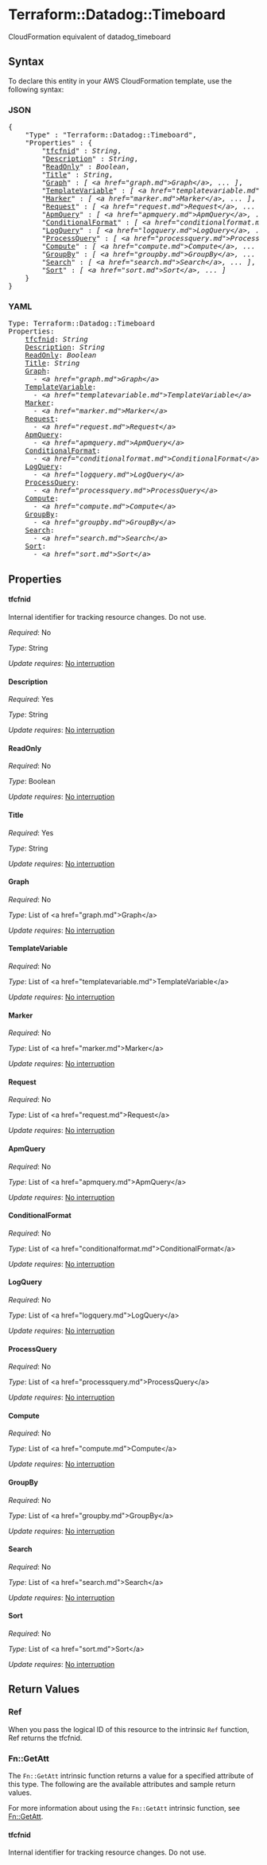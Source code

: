 # Terraform::Datadog::Timeboard

CloudFormation equivalent of datadog_timeboard

## Syntax

To declare this entity in your AWS CloudFormation template, use the following syntax:

### JSON

<pre>
{
    "Type" : "Terraform::Datadog::Timeboard",
    "Properties" : {
        "<a href="#tfcfnid" title="tfcfnid">tfcfnid</a>" : <i>String</i>,
        "<a href="#description" title="Description">Description</a>" : <i>String</i>,
        "<a href="#readonly" title="ReadOnly">ReadOnly</a>" : <i>Boolean</i>,
        "<a href="#title" title="Title">Title</a>" : <i>String</i>,
        "<a href="#graph" title="Graph">Graph</a>" : <i>[ &lt;a href=&#34;graph.md&#34;&gt;Graph&lt;/a&gt;, ... ]</i>,
        "<a href="#templatevariable" title="TemplateVariable">TemplateVariable</a>" : <i>[ &lt;a href=&#34;templatevariable.md&#34;&gt;TemplateVariable&lt;/a&gt;, ... ]</i>,
        "<a href="#marker" title="Marker">Marker</a>" : <i>[ &lt;a href=&#34;marker.md&#34;&gt;Marker&lt;/a&gt;, ... ]</i>,
        "<a href="#request" title="Request">Request</a>" : <i>[ &lt;a href=&#34;request.md&#34;&gt;Request&lt;/a&gt;, ... ]</i>,
        "<a href="#apmquery" title="ApmQuery">ApmQuery</a>" : <i>[ &lt;a href=&#34;apmquery.md&#34;&gt;ApmQuery&lt;/a&gt;, ... ]</i>,
        "<a href="#conditionalformat" title="ConditionalFormat">ConditionalFormat</a>" : <i>[ &lt;a href=&#34;conditionalformat.md&#34;&gt;ConditionalFormat&lt;/a&gt;, ... ]</i>,
        "<a href="#logquery" title="LogQuery">LogQuery</a>" : <i>[ &lt;a href=&#34;logquery.md&#34;&gt;LogQuery&lt;/a&gt;, ... ]</i>,
        "<a href="#processquery" title="ProcessQuery">ProcessQuery</a>" : <i>[ &lt;a href=&#34;processquery.md&#34;&gt;ProcessQuery&lt;/a&gt;, ... ]</i>,
        "<a href="#compute" title="Compute">Compute</a>" : <i>[ &lt;a href=&#34;compute.md&#34;&gt;Compute&lt;/a&gt;, ... ]</i>,
        "<a href="#groupby" title="GroupBy">GroupBy</a>" : <i>[ &lt;a href=&#34;groupby.md&#34;&gt;GroupBy&lt;/a&gt;, ... ]</i>,
        "<a href="#search" title="Search">Search</a>" : <i>[ &lt;a href=&#34;search.md&#34;&gt;Search&lt;/a&gt;, ... ]</i>,
        "<a href="#sort" title="Sort">Sort</a>" : <i>[ &lt;a href=&#34;sort.md&#34;&gt;Sort&lt;/a&gt;, ... ]</i>
    }
}
</pre>

### YAML

<pre>
Type: Terraform::Datadog::Timeboard
Properties:
    <a href="#tfcfnid" title="tfcfnid">tfcfnid</a>: <i>String</i>
    <a href="#description" title="Description">Description</a>: <i>String</i>
    <a href="#readonly" title="ReadOnly">ReadOnly</a>: <i>Boolean</i>
    <a href="#title" title="Title">Title</a>: <i>String</i>
    <a href="#graph" title="Graph">Graph</a>: <i>
      - &lt;a href=&#34;graph.md&#34;&gt;Graph&lt;/a&gt;</i>
    <a href="#templatevariable" title="TemplateVariable">TemplateVariable</a>: <i>
      - &lt;a href=&#34;templatevariable.md&#34;&gt;TemplateVariable&lt;/a&gt;</i>
    <a href="#marker" title="Marker">Marker</a>: <i>
      - &lt;a href=&#34;marker.md&#34;&gt;Marker&lt;/a&gt;</i>
    <a href="#request" title="Request">Request</a>: <i>
      - &lt;a href=&#34;request.md&#34;&gt;Request&lt;/a&gt;</i>
    <a href="#apmquery" title="ApmQuery">ApmQuery</a>: <i>
      - &lt;a href=&#34;apmquery.md&#34;&gt;ApmQuery&lt;/a&gt;</i>
    <a href="#conditionalformat" title="ConditionalFormat">ConditionalFormat</a>: <i>
      - &lt;a href=&#34;conditionalformat.md&#34;&gt;ConditionalFormat&lt;/a&gt;</i>
    <a href="#logquery" title="LogQuery">LogQuery</a>: <i>
      - &lt;a href=&#34;logquery.md&#34;&gt;LogQuery&lt;/a&gt;</i>
    <a href="#processquery" title="ProcessQuery">ProcessQuery</a>: <i>
      - &lt;a href=&#34;processquery.md&#34;&gt;ProcessQuery&lt;/a&gt;</i>
    <a href="#compute" title="Compute">Compute</a>: <i>
      - &lt;a href=&#34;compute.md&#34;&gt;Compute&lt;/a&gt;</i>
    <a href="#groupby" title="GroupBy">GroupBy</a>: <i>
      - &lt;a href=&#34;groupby.md&#34;&gt;GroupBy&lt;/a&gt;</i>
    <a href="#search" title="Search">Search</a>: <i>
      - &lt;a href=&#34;search.md&#34;&gt;Search&lt;/a&gt;</i>
    <a href="#sort" title="Sort">Sort</a>: <i>
      - &lt;a href=&#34;sort.md&#34;&gt;Sort&lt;/a&gt;</i>
</pre>

## Properties

#### tfcfnid

Internal identifier for tracking resource changes. Do not use.

_Required_: No

_Type_: String

_Update requires_: [No interruption](https://docs.aws.amazon.com/AWSCloudFormation/latest/UserGuide/using-cfn-updating-stacks-update-behaviors.html#update-no-interrupt)

#### Description

_Required_: Yes

_Type_: String

_Update requires_: [No interruption](https://docs.aws.amazon.com/AWSCloudFormation/latest/UserGuide/using-cfn-updating-stacks-update-behaviors.html#update-no-interrupt)

#### ReadOnly

_Required_: No

_Type_: Boolean

_Update requires_: [No interruption](https://docs.aws.amazon.com/AWSCloudFormation/latest/UserGuide/using-cfn-updating-stacks-update-behaviors.html#update-no-interrupt)

#### Title

_Required_: Yes

_Type_: String

_Update requires_: [No interruption](https://docs.aws.amazon.com/AWSCloudFormation/latest/UserGuide/using-cfn-updating-stacks-update-behaviors.html#update-no-interrupt)

#### Graph

_Required_: No

_Type_: List of &lt;a href=&#34;graph.md&#34;&gt;Graph&lt;/a&gt;

_Update requires_: [No interruption](https://docs.aws.amazon.com/AWSCloudFormation/latest/UserGuide/using-cfn-updating-stacks-update-behaviors.html#update-no-interrupt)

#### TemplateVariable

_Required_: No

_Type_: List of &lt;a href=&#34;templatevariable.md&#34;&gt;TemplateVariable&lt;/a&gt;

_Update requires_: [No interruption](https://docs.aws.amazon.com/AWSCloudFormation/latest/UserGuide/using-cfn-updating-stacks-update-behaviors.html#update-no-interrupt)

#### Marker

_Required_: No

_Type_: List of &lt;a href=&#34;marker.md&#34;&gt;Marker&lt;/a&gt;

_Update requires_: [No interruption](https://docs.aws.amazon.com/AWSCloudFormation/latest/UserGuide/using-cfn-updating-stacks-update-behaviors.html#update-no-interrupt)

#### Request

_Required_: No

_Type_: List of &lt;a href=&#34;request.md&#34;&gt;Request&lt;/a&gt;

_Update requires_: [No interruption](https://docs.aws.amazon.com/AWSCloudFormation/latest/UserGuide/using-cfn-updating-stacks-update-behaviors.html#update-no-interrupt)

#### ApmQuery

_Required_: No

_Type_: List of &lt;a href=&#34;apmquery.md&#34;&gt;ApmQuery&lt;/a&gt;

_Update requires_: [No interruption](https://docs.aws.amazon.com/AWSCloudFormation/latest/UserGuide/using-cfn-updating-stacks-update-behaviors.html#update-no-interrupt)

#### ConditionalFormat

_Required_: No

_Type_: List of &lt;a href=&#34;conditionalformat.md&#34;&gt;ConditionalFormat&lt;/a&gt;

_Update requires_: [No interruption](https://docs.aws.amazon.com/AWSCloudFormation/latest/UserGuide/using-cfn-updating-stacks-update-behaviors.html#update-no-interrupt)

#### LogQuery

_Required_: No

_Type_: List of &lt;a href=&#34;logquery.md&#34;&gt;LogQuery&lt;/a&gt;

_Update requires_: [No interruption](https://docs.aws.amazon.com/AWSCloudFormation/latest/UserGuide/using-cfn-updating-stacks-update-behaviors.html#update-no-interrupt)

#### ProcessQuery

_Required_: No

_Type_: List of &lt;a href=&#34;processquery.md&#34;&gt;ProcessQuery&lt;/a&gt;

_Update requires_: [No interruption](https://docs.aws.amazon.com/AWSCloudFormation/latest/UserGuide/using-cfn-updating-stacks-update-behaviors.html#update-no-interrupt)

#### Compute

_Required_: No

_Type_: List of &lt;a href=&#34;compute.md&#34;&gt;Compute&lt;/a&gt;

_Update requires_: [No interruption](https://docs.aws.amazon.com/AWSCloudFormation/latest/UserGuide/using-cfn-updating-stacks-update-behaviors.html#update-no-interrupt)

#### GroupBy

_Required_: No

_Type_: List of &lt;a href=&#34;groupby.md&#34;&gt;GroupBy&lt;/a&gt;

_Update requires_: [No interruption](https://docs.aws.amazon.com/AWSCloudFormation/latest/UserGuide/using-cfn-updating-stacks-update-behaviors.html#update-no-interrupt)

#### Search

_Required_: No

_Type_: List of &lt;a href=&#34;search.md&#34;&gt;Search&lt;/a&gt;

_Update requires_: [No interruption](https://docs.aws.amazon.com/AWSCloudFormation/latest/UserGuide/using-cfn-updating-stacks-update-behaviors.html#update-no-interrupt)

#### Sort

_Required_: No

_Type_: List of &lt;a href=&#34;sort.md&#34;&gt;Sort&lt;/a&gt;

_Update requires_: [No interruption](https://docs.aws.amazon.com/AWSCloudFormation/latest/UserGuide/using-cfn-updating-stacks-update-behaviors.html#update-no-interrupt)

## Return Values

### Ref

When you pass the logical ID of this resource to the intrinsic `Ref` function, Ref returns the tfcfnid.

### Fn::GetAtt

The `Fn::GetAtt` intrinsic function returns a value for a specified attribute of this type. The following are the available attributes and sample return values.

For more information about using the `Fn::GetAtt` intrinsic function, see [Fn::GetAtt](https://docs.aws.amazon.com/AWSCloudFormation/latest/UserGuide/intrinsic-function-reference-getatt.html).

#### tfcfnid

Internal identifier for tracking resource changes. Do not use.

